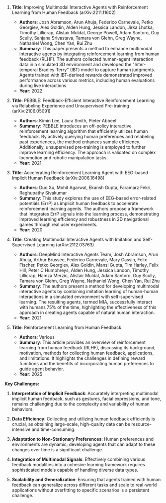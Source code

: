 1. **Title**: Improving Multimodal Interactive Agents with Reinforcement Learning from Human Feedback (arXiv:2211.11602)
   - **Authors**: Josh Abramson, Arun Ahuja, Federico Carnevale, Petko Georgiev, Alex Goldin, Alden Hung, Jessica Landon, Jirka Lhotka, Timothy Lillicrap, Alistair Muldal, George Powell, Adam Santoro, Guy Scully, Sanjana Srivastava, Tamara von Glehn, Greg Wayne, Nathaniel Wong, Chen Yan, Rui Zhu
   - **Summary**: This paper presents a method to enhance multimodal interactive agents by integrating reinforcement learning from human feedback (RLHF). The authors collected human-agent interaction data in a simulated 3D environment and developed the "Inter-temporal Bradley-Terry" (IBT) model to capture human judgments. Agents trained with IBT-derived rewards demonstrated improved performance across various metrics, including human evaluations during live interactions.
   - **Year**: 2022

2. **Title**: PEBBLE: Feedback-Efficient Interactive Reinforcement Learning via Relabeling Experience and Unsupervised Pre-training (arXiv:2106.05091)
   - **Authors**: Kimin Lee, Laura Smith, Pieter Abbeel
   - **Summary**: PEBBLE introduces an off-policy interactive reinforcement learning algorithm that efficiently utilizes human feedback. By actively querying human preferences and relabeling past experiences, the method enhances sample efficiency. Additionally, unsupervised pre-training is employed to further improve learning efficiency. The approach is validated on complex locomotion and robotic manipulation tasks.
   - **Year**: 2021

3. **Title**: Accelerating Reinforcement Learning Agent with EEG-based Implicit Human Feedback (arXiv:2006.16498)
   - **Authors**: Duo Xu, Mohit Agarwal, Ekansh Gupta, Faramarz Fekri, Raghupathy Sivakumar
   - **Summary**: This study explores the use of EEG-based error-related potentials (ErrP) as implicit human feedback to accelerate reinforcement learning agents. The authors propose a framework that integrates ErrP signals into the learning process, demonstrating improved learning efficiency and robustness in 2D navigational games through real user experiments.
   - **Year**: 2020

4. **Title**: Creating Multimodal Interactive Agents with Imitation and Self-Supervised Learning (arXiv:2112.03763)
   - **Authors**: DeepMind Interactive Agents Team, Josh Abramson, Arun Ahuja, Arthur Brussee, Federico Carnevale, Mary Cassin, Felix Fischer, Petko Georgiev, Alex Goldin, Mansi Gupta, Tim Harley, Felix Hill, Peter C Humphreys, Alden Hung, Jessica Landon, Timothy Lillicrap, Hamza Merzic, Alistair Muldal, Adam Santoro, Guy Scully, Tamara von Glehn, Greg Wayne, Nathaniel Wong, Chen Yan, Rui Zhu
   - **Summary**: The authors present a method for developing multimodal interactive agents by combining imitation learning of human-human interactions in a simulated environment with self-supervised learning. The resulting agents, termed MIA, successfully interact with humans 75% of the time, highlighting the effectiveness of this approach in creating agents capable of natural human interaction.
   - **Year**: 2021

5. **Title**: Reinforcement Learning from Human Feedback
   - **Authors**: Various
   - **Summary**: This article provides an overview of reinforcement learning from human feedback (RLHF), discussing its background, motivation, methods for collecting human feedback, applications, and limitations. It highlights the challenges in defining reward functions and the benefits of incorporating human preferences to guide agent behavior.
   - **Year**: 2025

**Key Challenges:**

1. **Interpretation of Implicit Feedback**: Accurately interpreting multimodal implicit human feedback, such as gestures, facial expressions, and tone, remains challenging due to the complexity and variability of human behaviors.

2. **Data Efficiency**: Collecting and utilizing human feedback efficiently is crucial, as obtaining large-scale, high-quality data can be resource-intensive and time-consuming.

3. **Adaptation to Non-Stationary Preferences**: Human preferences and environments are dynamic; developing agents that can adapt to these changes over time is a significant challenge.

4. **Integration of Multimodal Signals**: Effectively combining various feedback modalities into a cohesive learning framework requires sophisticated models capable of handling diverse data types.

5. **Scalability and Generalization**: Ensuring that agents trained with human feedback can generalize across different tasks and scale to real-world applications without overfitting to specific scenarios is a persistent challenge. 
